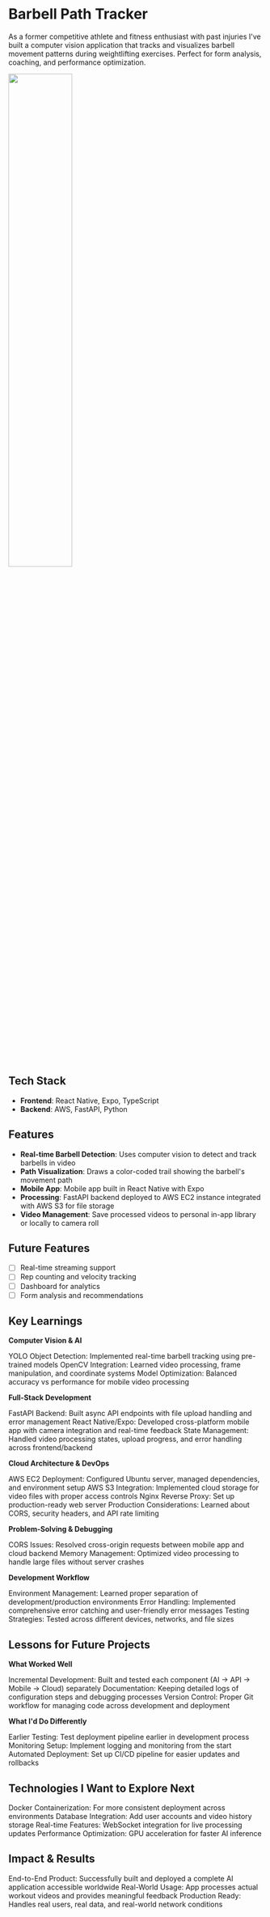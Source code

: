 # Barbell Path Tracker

As a former competitive athlete and fitness enthusiast with past injuries I've built a computer vision application that tracks and visualizes barbell movement patterns during weightlifting exercises. Perfect for form analysis, coaching, and performance optimization.

<img src="demo.gif" width="50%">

## Tech Stack

- **Frontend**: React Native, Expo, TypeScript
- **Backend**: AWS, FastAPI, Python

## Features

- **Real-time Barbell Detection**: Uses computer vision to detect and track barbells in video
- **Path Visualization**: Draws a color-coded trail showing the barbell's movement path
- **Mobile App**: Mobile app built in React Native with Expo
- **Processing**: FastAPI backend deployed to AWS EC2 instance integrated with AWS S3 for file storage
- **Video Management**: Save processed videos to personal in-app library or locally to camera roll

## Future Features

- [ ] Real-time streaming support
- [ ] Rep counting and velocity tracking
- [ ] Dashboard for analytics
- [ ] Form analysis and recommendations

## Key Learnings

**Computer Vision & AI**

YOLO Object Detection: Implemented real-time barbell tracking using pre-trained models
OpenCV Integration: Learned video processing, frame manipulation, and coordinate systems
Model Optimization: Balanced accuracy vs performance for mobile video processing

**Full-Stack Development**

FastAPI Backend: Built async API endpoints with file upload handling and error management
React Native/Expo: Developed cross-platform mobile app with camera integration and real-time feedback
State Management: Handled video processing states, upload progress, and error handling across frontend/backend

**Cloud Architecture & DevOps**

AWS EC2 Deployment: Configured Ubuntu server, managed dependencies, and environment setup
AWS S3 Integration: Implemented cloud storage for video files with proper access controls
Nginx Reverse Proxy: Set up production-ready web server
Production Considerations: Learned about CORS, security headers, and API rate limiting

**Problem-Solving & Debugging**

CORS Issues: Resolved cross-origin requests between mobile app and cloud backend
Memory Management: Optimized video processing to handle large files without server crashes

**Development Workflow**

Environment Management: Learned proper separation of development/production environments
Error Handling: Implemented comprehensive error catching and user-friendly error messages
Testing Strategies: Tested across different devices, networks, and file sizes

## Lessons for Future Projects

**What Worked Well**

Incremental Development: Built and tested each component (AI → API → Mobile → Cloud) separately
Documentation: Keeping detailed logs of configuration steps and debugging processes
Version Control: Proper Git workflow for managing code across development and deployment

**What I'd Do Differently**

Earlier Testing: Test deployment pipeline earlier in development process
Monitoring Setup: Implement logging and monitoring from the start
Automated Deployment: Set up CI/CD pipeline for easier updates and rollbacks

## Technologies I Want to Explore Next

Docker Containerization: For more consistent deployment across environments
Database Integration: Add user accounts and video history storage
Real-time Features: WebSocket integration for live processing updates
Performance Optimization: GPU acceleration for faster AI inference

## Impact & Results

End-to-End Product: Successfully built and deployed a complete AI application accessible worldwide
Real-World Usage: App processes actual workout videos and provides meaningful feedback
Production Ready: Handles real users, real data, and real-world network conditions
